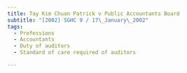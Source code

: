 ```yaml
---
title: Tay Kim Chuan Patrick v Public Accountants Board 
subtitle: "[2002] SGHC 9 / 17\_January\_2002"
tags:
  - Professions
  - Accountants
  - Duty of auditors
  - Standard of care required of auditors

---
```



